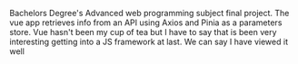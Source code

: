 Bachelors Degree's Advanced web programming subject final project.
The vue app retrieves info from an API using Axios and Pinia as a parameters store.
Vue hasn't been my cup of tea but I have to say that is been very interesting getting into
a JS framework at last.
We can say I have viewed it well